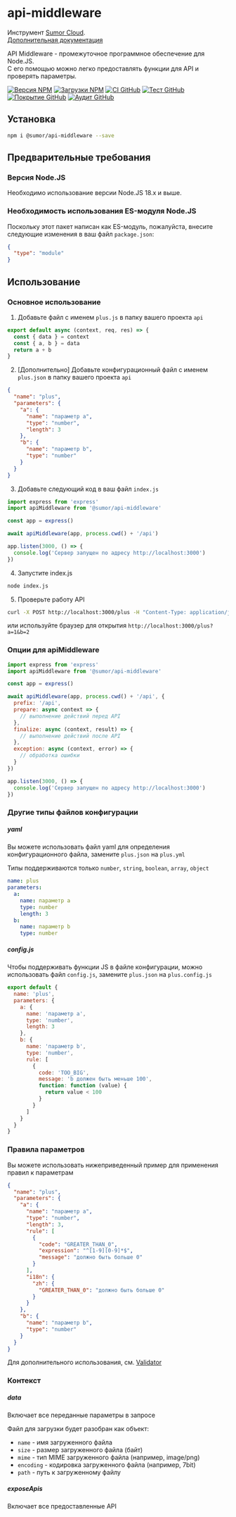 # api-middleware

Инструмент [Sumor Cloud](https://sumor.cloud).  
[Дополнительная документация](https://sumor.cloud/api-middleware)

API Middleware - промежуточное программное обеспечение для Node.JS.  
С его помощью можно легко предоставлять функции для API и проверять параметры.

[![Версия NPM](https://img.shields.io/npm/v/@sumor/api-middleware?logo=npm&label=NPM)](https://www.npmjs.com/package/@sumor/api-middleware)
[![Загрузки NPM](https://img.shields.io/npm/dw/@sumor/api-middleware?logo=npm&label=Downloads)](https://www.npmjs.com/package/@sumor/api-middleware)
[![CI GitHub](https://img.shields.io/github/actions/workflow/status/sumor-cloud/api-middleware/ci.yml?logo=github&label=CI)](https://github.com/sumor-cloud/api-middleware/actions/workflows/ci.yml)
[![Тест GitHub](https://img.shields.io/github/actions/workflow/status/sumor-cloud/api-middleware/ut.yml?logo=github&label=Test)](https://github.com/sumor-cloud/api-middleware/actions/workflows/ut.yml)
[![Покрытие GitHub](https://img.shields.io/github/actions/workflow/status/sumor-cloud/api-middleware/coverage.yml?logo=github&label=Coverage)](https://github.com/sumor-cloud/api-middleware/actions/workflows/coverage.yml)
[![Аудит GitHub](https://img.shields.io/github/actions/workflow/status/sumor-cloud/api-middleware/audit.yml?logo=github&label=Audit)](https://github.com/sumor-cloud/api-middleware/actions/workflows/audit.yml)

## Установка

```bash
npm i @sumor/api-middleware --save
```

## Предварительные требования

### Версия Node.JS

Необходимо использование версии Node.JS 18.x и выше.

### Необходимость использования ES-модуля Node.JS

Поскольку этот пакет написан как ES-модуль, пожалуйста, внесите следующие изменения в ваш файл `package.json`:

```json
{
  "type": "module"
}
```

## Использование

### Основное использование

1. Добавьте файл с именем `plus.js` в папку вашего проекта `api`

```js
export default async (context, req, res) => {
  const { data } = context
  const { a, b } = data
  return a + b
}
```

2. [Дополнительно] Добавьте конфигурационный файл с именем `plus.json` в папку вашего проекта `api`

```json
{
  "name": "plus",
  "parameters": {
    "a": {
      "name": "параметр a",
      "type": "number",
      "length": 3
    },
    "b": {
      "name": "параметр b",
      "type": "number"
    }
  }
}
```

3. Добавьте следующий код в ваш файл `index.js`

```javascript
import express from 'express'
import apiMiddleware from '@sumor/api-middleware'

const app = express()

await apiMiddleware(app, process.cwd() + '/api')

app.listen(3000, () => {
  console.log('Сервер запущен по адресу http://localhost:3000')
})
```

4. Запустите index.js

```bash
node index.js
```

5. Проверьте работу API

```bash
curl -X POST http://localhost:3000/plus -H "Content-Type: application/json" -d '{"a": 1, "b": 2}'
```

или используйте браузер для открытия `http://localhost:3000/plus?a=1&b=2`

### Опции для apiMiddleware

```javascript
import express from 'express'
import apiMiddleware from '@sumor/api-middleware'

const app = express()

await apiMiddleware(app, process.cwd() + '/api', {
  prefix: '/api',
  prepare: async context => {
    // выполнение действий перед API
  },
  finalize: async (context, result) => {
    // выполнение действий после API
  },
  exception: async (context, error) => {
    // обработка ошибки
  }
})

app.listen(3000, () => {
  console.log('Сервер запущен по адресу http://localhost:3000')
})
```

### Другие типы файлов конфигурации

##### yaml

Вы можете использовать файл yaml для определения конфигурационного файла, замените `plus.json` на `plus.yml`

Типы поддерживаются только `number`, `string`, `boolean`, `array`, `object`

```yaml
name: plus
parameters:
  a:
    name: параметр a
    type: number
    length: 3
  b:
    name: параметр b
    type: number
```

##### config.js

Чтобы поддерживать функции JS в файле конфигурации, можно использовать файл `config.js`, замените `plus.json` на `plus.config.js`

```javascript
export default {
  name: 'plus',
  parameters: {
    a: {
      name: 'параметр a',
      type: 'number',
      length: 3
    },
    b: {
      name: 'параметр b',
      type: 'number',
      rule: [
        {
          code: 'TOO_BIG',
          message: 'b должен быть меньше 100',
          function: function (value) {
            return value < 100
          }
        }
      ]
    }
  }
}
```

### Правила параметров

Вы можете использовать нижеприведенный пример для применения правил к параметрам

```json
{
  "name": "plus",
  "parameters": {
    "a": {
      "name": "параметр a",
      "type": "number",
      "length": 3,
      "rule": [
        {
          "code": "GREATER_THAN_0",
          "expression": "^[1-9][0-9]*$",
          "message": "должно быть больше 0"
        }
      ],
      "i18n": {
        "zh": {
          "GREATER_THAN_0": "должно быть больше 0"
        }
      }
    },
    "b": {
      "name": "параметр b",
      "type": "number"
    }
  }
}
```

Для дополнительного использования, см. [Validator](https://sumor.cloud/validator/)

### Контекст

##### data

Включает все переданные параметры в запросе

Файл для загрузки будет разобран как объект:

- `name` - имя загруженного файла
- `size` - размер загруженного файла (байт)
- `mime` - тип MIME загруженного файла (например, image/png)
- `encoding` - кодировка загруженного файла (например, 7bit)
- `path` - путь к загруженному файлу

##### exposeApis

Включает все предоставленные API

